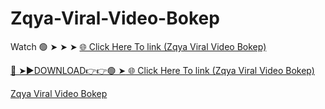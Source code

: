 # Zqya-Viral-Video-Bokep
Watch 🟢 ➤ ➤ ➤ <a href="https://vorxon.cfd/Zqya-Viral-Video"> 🌐 Click Here To link (Zqya Viral Video Bokep) 

🔴 ➤►DOWNLOAD👉👉🟢 ➤<a href="https://vorxon.cfd/Zqya-Viral-Video"> 🌐 Click Here To link (Zqya Viral Video Bokep) 

Zqya Viral Video Bokep
